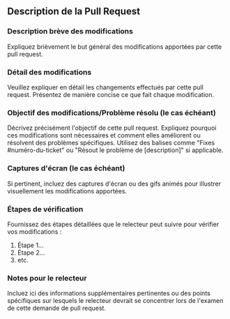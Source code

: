 ## Description de la Pull Request

### Description brève des modifications

Expliquez brièvement le but général des modifications apportées par cette pull request.

### Détail des modifications

Veuillez expliquer en détail les changements effectués par cette pull request. 
Présentez de manière concise ce que fait chaque modification.

### Objectif des modifications/Problème résolu (le cas échéant)

Décrivez précisément l'objectif de cette pull request.
Expliquez pourquoi ces modifications sont nécessaires et comment elles améliorent ou résolvent des problèmes spécifiques. 
Utilisez des balises comme "Fixes #numéro-du-ticket" ou "Résout le problème de [description]" si applicable.

### Captures d'écran (le cas échéant)

Si pertinent, incluez des captures d'écran ou des gifs animés pour illustrer visuellement les modifications apportées.

### Étapes de vérification

Fournissez des étapes détaillées que le relecteur peut suivre pour vérifier vos modifications :

1. Étape 1...
2. Étape 2...
3. etc.

### Notes pour le relecteur

Incluez ici des informations supplémentaires pertinentes ou des points spécifiques sur lesquels le relecteur devrait se concentrer lors de l'examen de cette demande de pull request.
